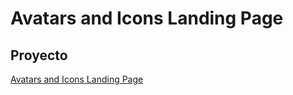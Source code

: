 # Avatars and Icons Landing Page

## Proyecto

[Avatars and Icons Landing Page](https://lisanevae.github.io/Avatars-Landing-Page)
